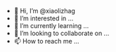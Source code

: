 - 👋 Hi, I’m @xiaolizhag
- 👀 I’m interested in ...
- 🌱 I’m currently learning ...
- 💞️ I’m looking to collaborate on ...
- 📫 How to reach me ...

<!---
xiaolizhag/xiaolizhag is a ✨ special ✨ repository because its `README.md` (this file) appears on your GitHub profile.
You can click the Preview link to take a look at your changes.
--->
